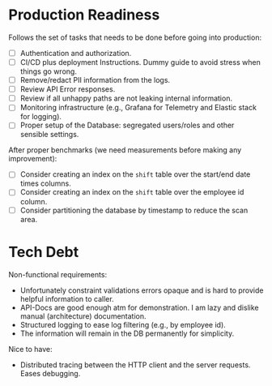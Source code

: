 # Production Readiness

Follows the set of tasks that needs to be done before going into production:
- [ ] Authentication and authorization.
- [ ] CI/CD plus deployment Instructions. Dummy guide to avoid stress when things go wrong.
- [ ] Remove/redact PII information from the logs.
- [ ] Review API Error responses.
- [ ] Review if all unhappy paths are not leaking internal information.
- [ ] Monitoring infrastructure (e.g., Grafana for Telemetry and Elastic stack for logging).
- [ ] Proper setup of the Database: segregated users/roles and other sensible settings.

After proper benchmarks (we need measurements before making any improvement):
- [ ] Consider creating an index on the `shift` table over the start/end date times columns.
- [ ] Consider creating an index on the `shift` table over the employee id column.
- [ ] Consider partitioning the database by timestamp to reduce the scan area.

# Tech Debt

Non-functional requirements:
- Unfortunately constraint validations errors opaque and is hard to provide helpful information to caller.
- API-Docs are good enough atm for demonstration. I am lazy and dislike manual (architecture) documentation.
- Structured logging to ease log filtering (e.g., by employee id).
- The information will remain in the DB permanently for simplicity.

Nice to have:
- Distributed tracing between the HTTP client and the server requests. Eases debugging.
